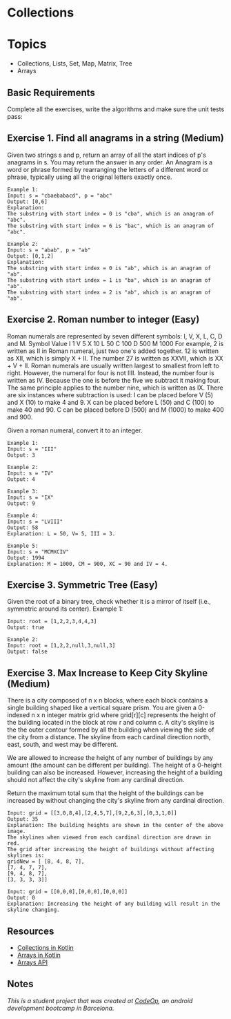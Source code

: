 # Collections

# Topics
- Collections, Lists, Set, Map, Matrix, Tree
- Arrays

## Basic Requirements
Complete all the exercises, write the algorithms and make sure the unit tests pass:

## Exercise 1. Find all anagrams in a string (Medium)
Given two strings s and p, return an array of all the start indices of p's anagrams in s. You may return the answer in any order.
An Anagram is a word or phrase formed by rearranging the letters of a different word or phrase, typically using all the original letters exactly once.

    Example 1:
    Input: s = "cbaebabacd", p = "abc"
    Output: [0,6]
    Explanation:
    The substring with start index = 0 is "cba", which is an anagram of "abc".
    The substring with start index = 6 is "bac", which is an anagram of "abc".

    Example 2:
    Input: s = "abab", p = "ab"
    Output: [0,1,2]
    Explanation:
    The substring with start index = 0 is "ab", which is an anagram of "ab".
    The substring with start index = 1 is "ba", which is an anagram of "ab".
    The substring with start index = 2 is "ab", which is an anagram of "ab".

## Exercise 2. Roman number to integer (Easy)
Roman numerals are represented by seven different symbols: I, V, X, L, C, D and M.
          Symbol       Value
          I             1
          V             5
          X             10
          L             50
          C             100
          D             500
          M             1000
For example, 2 is written as II in Roman numeral, just two one's added together. 12 is written as XII, which is simply X + II. The number 27 is written as XXVII, which is XX + V + II.
Roman numerals are usually written largest to smallest from left to right. However, the numeral for four is not IIII. Instead, the number four is written as IV. Because the one is before the five we subtract it making four. The same principle applies to the number nine, which is written as IX. There are six instances where subtraction is used:
  I can be placed before V (5) and X (10) to make 4 and 9.
  X can be placed before L (50) and C (100) to make 40 and 90.
  C can be placed before D (500) and M (1000) to make 400 and 900.

Given a roman numeral, convert it to an integer.

    Example 1:
    Input: s = "III"
    Output: 3

    Example 2:
    Input: s = "IV"
    Output: 4

    Example 3:
    Input: s = "IX"
    Output: 9

    Example 4:
    Input: s = "LVIII"
    Output: 58
    Explanation: L = 50, V= 5, III = 3.

    Example 5:
    Input: s = "MCMXCIV"
    Output: 1994
    Explanation: M = 1000, CM = 900, XC = 90 and IV = 4.


## Exercise 3. Symmetric Tree (Easy)
Given the root of a binary tree, check whether it is a mirror of itself (i.e., symmetric around its center).
    Example 1:

    Input: root = [1,2,2,3,4,4,3]
    Output: true

    Example 2:
    Input: root = [1,2,2,null,3,null,3]
    Output: false

## Exercise 3. Max Increase to Keep City Skyline (Medium)
There is a city composed of n x n blocks, where each block contains a single building shaped like a vertical square prism. You are given a 0-indexed n x n integer matrix grid where grid[r][c] represents the height of the building located in the block at row r and column c.
A city's skyline is the the outer contour formed by all the building when viewing the side of the city from a distance. The skyline from each cardinal direction north, east, south, and west may be different.

We are allowed to increase the height of any number of buildings by any amount (the amount can be different per building). The height of a 0-height building can also be increased. However, increasing the height of a building should not affect the city's skyline from any cardinal direction.

Return the maximum total sum that the height of the buildings can be increased by without changing the city's skyline from any cardinal direction.

    Input: grid = [[3,0,8,4],[2,4,5,7],[9,2,6,3],[0,3,1,0]]
    Output: 35
    Explanation: The building heights are shown in the center of the above image.
    The skylines when viewed from each cardinal direction are drawn in red.
    The grid after increasing the height of buildings without affecting skylines is:
    gridNew = [ [8, 4, 8, 7],
    [7, 4, 7, 7],
    [9, 4, 8, 7],
    [3, 3, 3, 3]]

    Input: grid = [[0,0,0],[0,0,0],[0,0,0]]
    Output: 0
    Explanation: Increasing the height of any building will result in the skyline changing.



## Resources

- [Collections in Kotlin](https://kotlinlang.org/docs/collections-overview.html)
- [Arrays in Kotlin](https://www.tutorialspoint.com/kotlin/kotlin_arrays.htm)
- [Arrays API](https://kotlinlang.org/api/latest/jvm/stdlib/kotlin/-array/)

## Notes

_This is a student project that was created at [CodeOp](http://CodeOp.tech), an android development bootcamp in Barcelona._
